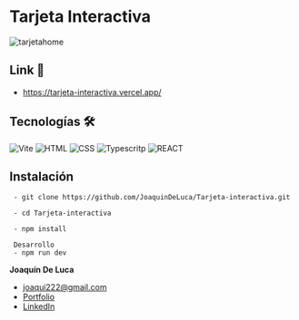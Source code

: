 # Tarjeta Interactiva

![tarjetahome](https://github.com/JoaquinDeLuca/Tarjeta-interactiva/assets/110680187/56f119f8-ce19-4978-85d0-28ddf596931c)


## Link 🔗
- https://tarjeta-interactiva.vercel.app/

## Tecnologías 🛠
<!-- Sacado de: https://github.com/alexandresanlim/Badges4-README.md-Profile -->
![Vite](https://img.shields.io/badge/Vite-B73BFE?style=for-the-badge&logo=vite&logoColor=FFD62E)
![HTML](https://img.shields.io/badge/HTML5-E34F26?style=for-the-badge&logo=html5&logoColor=white)
![CSS](https://img.shields.io/badge/CSS3-1572B6?style=for-the-badge&logo=css3&logoColor=white)
![Typescritp](https://img.shields.io/badge/TypeScript-007ACC?style=for-the-badge&logo=typescript&logoColor=white)
![REACT](https://img.shields.io/badge/React-20232A?style=for-the-badge&logo=react&logoColor=61DAFB)

## Instalación
```
 - git clone https://github.com/JoaquinDeLuca/Tarjeta-interactiva.git
 
 - cd Tarjeta-interactiva
 
 - npm install
 
 Desarrollo 
 - npm run dev

```

**Joaquín De Luca**

* [joaqui222@gmail.com](joaqui222@gmail.com)
* [Portfolio](https://joaquin-de-luca.vercel.app/)
* [LinkedIn](https://linkedin.com/in/joaquindeluca)

